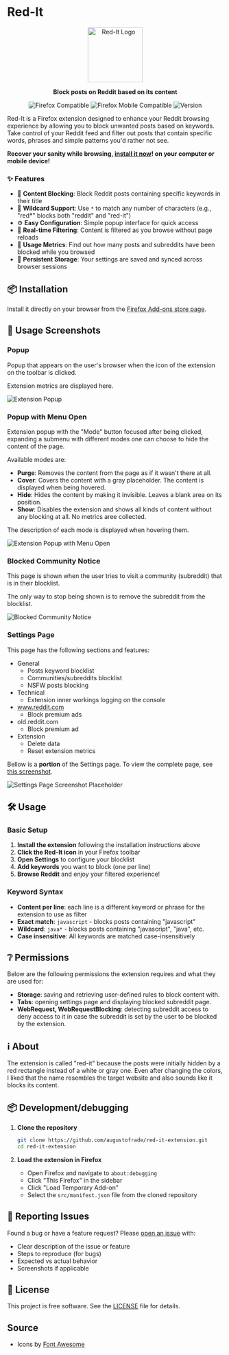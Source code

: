# Red-It

<p align="center">
  <img src="public/red-it-icon.png" alt="Red-It Logo" width="128" height="128">
</p>

<p align="center">
  <strong>Block posts on Reddit based on its content</strong>
</p>

<p align="center">
  <img src="https://img.shields.io/badge/Firefox-Compatible-orange?style=flat-square&logo=firefox" alt="Firefox Compatible">
  <img src="https://img.shields.io/badge/Firefox%20Mobile-Compatible-orange?style=flat-square&logo=firefox" alt="Firefox Mobile Compatible">
  <img src="https://img.shields.io/badge/Version-0.7.3-blue?style=flat-square" alt="Version">
</p>

Red-It is a Firefox extension designed to enhance your Reddit browsing experience by allowing you to block unwanted posts based on keywords. Take control of your Reddit feed and filter out posts that contain specific words, phrases and simple patterns you'd rather not see.

**Recover your sanity while browsing, [install it now](https://addons.mozilla.org/en-US/firefox/addon/red-it/)! on your computer or mobile device!**

### ✨ Features

- 🚫 **Content Blocking**: Block Reddit posts containing specific keywords in their title
- 🎯 **Wildcard Support**: Use `*` to match any number of characters (e.g., "red\*" blocks both "reddit" and "red-it")
- ⚙️ **Easy Configuration**: Simple popup interface for quick access
- 🔄 **Real-time Filtering**: Content is filtered as you browse without page reloads
- 📝 **Usage Metrics**: Find out how many posts and subreddits have been blocked while you browsed
- 💾 **Persistent Storage**: Your settings are saved and synced across browser sessions

## 📦 Installation

Install it directly on your browser from the [Firefox Add-ons store page](https://addons.mozilla.org/en-US/firefox/addon/red-it/).

## 🧰 Usage Screenshots

### Popup

Popup that appears on the user's browser when the icon of the extension on the toolbar is clicked.

Extension metrics are displayed here.

![Extension Popup](public/screenshot-popup.png)

### Popup with Menu Open

Extension popup with the "Mode" button focused after being clicked, expanding a submenu with different modes one can choose to hide the content of the page.

Available modes are:

- **Purge**: Removes the content from the page as if it wasn't there at all.
- **Cover**: Covers the content with a gray placeholder. The content is displayed when being hovered.
- **Hide**: Hides the content by making it invisible. Leaves a blank area on its position.
- **Show**: Disables the extension and shows all kinds of content without any blocking at all. No metrics aree collected.

The description of each mode is displayed when hovering them.

![Extension Popup with Menu Open](public/screenshot-popup-menu.png)

### Blocked Community Notice

This page is shown when the user tries to visit a community (subreddit) that is in their blocklist.

The only way to stop being shown is to remove the subreddit from the blocklist.

![Blocked Community Notice](public/screenshot-blocked-community.png)

### Settings Page

This page has the following sections and features:

- General
  - Posts keyword blocklist
  - Communities/subreddits blocklist
  - NSFW posts blocking
- Technical
  - Extension inner workings logging on the console
- www.reddit.com
  - Block premium ads
- old.reddit.com
  - Block premium ad
- Extension
  - Delete data
  - Reset extension metrics

Bellow is a **portion** of the Settings page. To view the complete page, see [this screenshot](public/screenshot-settings-all.png).

![Settings Page Screenshot Placeholder](public/screenshot-settings-min.png)

## 🛠️ Usage

### Basic Setup

1. **Install the extension** following the installation instructions above
2. **Click the Red-It icon** in your Firefox toolbar
3. **Open Settings** to configure your blocklist
4. **Add keywords** you want to block (one per line)
5. **Browse Reddit** and enjoy your filtered experience!

### Keyword Syntax

- **Content per line**: each line is a different keyword or phrase for the extension to use as filter
- **Exact match**: `javascript` - blocks posts containing "javascript"
- **Wildcard**: `java*` - blocks posts containing "javascript", "java", etc.
- **Case insensitive**: All keywords are matched case-insensitively

## ❔ Permissions

Below are the following permissions the extension requires and what they are used for:

- **Storage**: saving and retrieving user-defined rules to block content with.
- **Tabs**: opening settings page and displaying blocked subreddit page.
- **WebRequest, WebRequestBlocking**: detecting subreddit access to deny access to it in case the subreddit is set by the user to be blocked by the extension.

## ℹ️ About

The extension is called "red-it" because the posts were initially hidden by a red rectangle instead of a white or gray one.
Even after changing the colors, I liked that the name resembles the target website and also sounds like it blocks its content.

## 📦 Development/debugging

1. **Clone the repository**

   ```bash
   git clone https://github.com/augustofrade/red-it-extension.git
   cd red-it-extension
   ```

2. **Load the extension in Firefox**
   - Open Firefox and navigate to `about:debugging`
   - Click "This Firefox" in the sidebar
   - Click "Load Temporary Add-on"
   - Select the `src/manifest.json` file from the cloned repository

## 📝 Reporting Issues

Found a bug or have a feature request? Please [open an issue](https://github.com/augustofrade/red-it-extension/issues) with:

- Clear description of the issue or feature
- Steps to reproduce (for bugs)
- Expected vs actual behavior
- Screenshots if applicable

## 📄 License

This project is free software. See the [LICENSE](LICENSE) file for details.

## Source

- Icons by [Font Awesome](https://fontawesome.com/)
